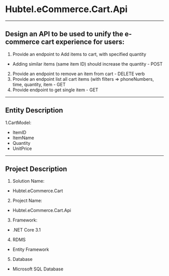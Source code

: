 # Hubtel.eCommerce.Cart.Api<br>

<hr>

## Design an API to be used to unify the e-commerce cart experience for users: <br>

1. Provide an endpoint to Add items to cart, with specified quantity<br>

- Adding similar items (same item ID) should increase the quantity - POST <br>

2. Provide an endpoint to remove an item from cart - DELETE verb<br>
3. Provide an endpoint list all cart items (with filters => phoneNumbers, time, quantity, item - GET <br>
4. Provide endpoint to get single item - GET<br>

<hr>

## Entity Description<br>

1.CartModel:

- ItemID
- ItemName
- Quantity
- UnitPrice

<hr>

## Project Description <br>

1. Solution Name:<br>

- Hubtel.eCommerce.Cart<br>

2. Project Name:<br>

- Hubtel.eCommerce.Cart.Api<br>

3. Framework:<br>

- .NET Core 3.1<br>

4. RDMS

- Entity Framework

5. Database

- Microsoft SQL Database
